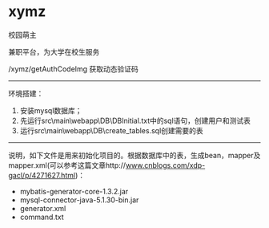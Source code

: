 # xymz
校园萌主


兼职平台，为大学在校生服务


/xymz/getAuthCodeImg
获取动态验证码



---------
环境搭建：
1. 安装mysql数据库；
2. 先运行src\main\webapp\DB\DBInitial.txt中的sql语句，创建用户和测试表
3. 运行src\main\webapp\DB\create_tables.sql创建需要的表

----------------------------------------------
说明，如下文件是用来初始化项目的。根据数据库中的表，生成bean，mapper及mapper.xml(可以参考这篇文章http://www.cnblogs.com/xdp-gacl/p/4271627.html)：<br/>
- mybatis-generator-core-1.3.2.jar
- mysql-connector-java-5.1.30-bin.jar
- generator.xml
- command.txt